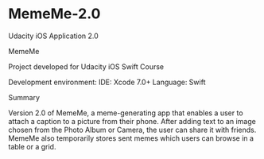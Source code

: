 # MemeMe-2.0
Udacity iOS Application 2.0

MemeMe

Project developed for Udacity iOS Swift Course

Development environment: 
IDE: Xcode 7.0+ 
Language: Swift

Summary

Version 2.0 of MemeMe, a meme-generating app that enables a user to attach a caption to a picture from their phone. After adding text to an image chosen from the Photo Album or Camera, the user can share it with friends. MemeMe also temporarily stores sent memes which users can browse in a table or a grid.

